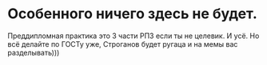 # Особенного ничего здесь не будет. 
Преддипломная практика это 3 части РПЗ если ты не целевик. И усё. Но всё делайте по ГОСТу уже, Строганов будет ругаца и на мемы вас разделывать)))
